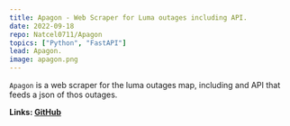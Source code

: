 ```yaml
---
title: Apagon - Web Scraper for Luma outages including API.
date: 2022-09-18
repo: Natcel0711/Apagon
topics: ["Python", "FastAPI"]
lead: Apagon.
image: apagon.png
---
```


`Apagon` is a web scraper for the luma outages map, including and API that feeds a json of thos outages.

**Links: [GitHub](https://github.com/Natcel0711/Apagon)**
